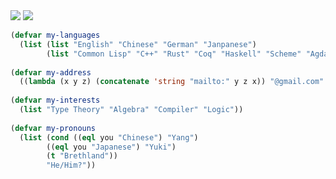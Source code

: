 <img src="https://github-readme-stats.vercel.app/api?username=brethland&show_icons=true&theme=radical" />

<img src="https://github-readme-stats.vercel.app/api/top-langs/?username=brethland&layout=compact" />

```lisp
(defvar my-languages
  (list (list "English" "Chinese" "German" "Janpanese")
        (list "Common Lisp" "C++" "Rust" "Coq" "Haskell" "Scheme" "Agda")))
        
(defvar my-address
  ((lambda (x y z) (concatenate 'string "mailto:" y z x)) "@gmail.com" "breth" "land"))
  
(defvar my-interests
  (list "Type Theory" "Algebra" "Compiler" "Logic"))
  
(defvar my-pronouns
  (list (cond ((eql you "Chinese") "Yang")
        ((eql you "Japanese") "Yuki")
        (t "Brethland"))
        "He/Him?"))
```

